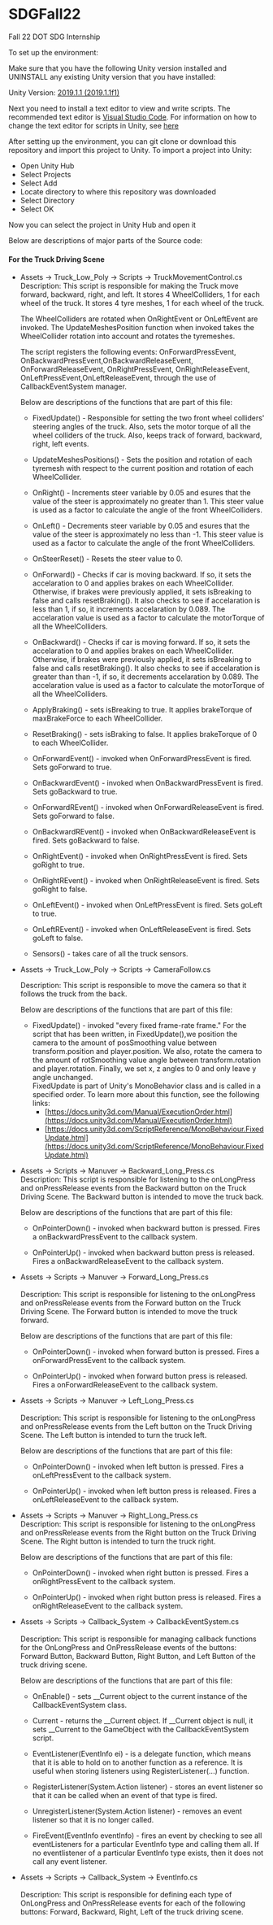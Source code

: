 # SDGFall22
Fall 22 DOT SDG Internship

To set up the environment:

Make sure that you have the following Unity version installed and UNINSTALL any existing Unity version that you have installed:

Unity Version: [2019.1.1 (2019.1.1f1)](https://unity3d.com/get-unity/download/archive)

Next you need to install a text editor to view and write scripts. The recommended text editor is [Visual Studio Code](https://code.visualstudio.com/). For information on how to change the text editor for scripts in Unity, see [here](https://www.youtube.com/watch?v=0hgvbLOjlD8&t=140s)


After setting up the environment, you can git clone or download this repository and import this project to Unity. To import a project into Unity:
* Open Unity Hub
* Select Projects
* Select Add
* Locate directory to where this repository was downloaded
* Select Directory
* Select OK

Now you can select the project in Unity Hub and open it

Below are descriptions of major parts of the Source code:

#### For the Truck Driving Scene

* Assets -> Truck_Low_Poly -> Scripts -> TruckMovementControl.cs </br>
  Description: This script is responsible for making the Truck move forward, backward, right, and left. It stores 4 WheelColliders, 1 for each wheel of the truck. It stores 4 tyre meshes, 1 for each wheel of the truck.</br>

  The WheelColliders are rotated when OnRightEvent or OnLeftEvent are invoked. The UpdateMeshesPosition function when invoked takes the WheelCollider rotation into account and rotates the tyremeshes.</br>

  The script registers the following events: OnForwardPressEvent, OnBackwardPressEvent,OnBackwardReleaseEvent, OnForwardReleaseEvent, OnRightPressEvent, OnRightReleaseEvent, OnLeftPressEvent,OnLeftReleaseEvent, through the use of CallbackEventSystem manager.</br>

  Below are descriptions of the functions that are part of this file:</br>

  * FixedUpdate() - Responsible for setting the two front wheel colliders' steering angles of the truck. Also, sets the motor torque of all the wheel colliders of the truck. Also, keeps track of forward, backward, right, left events.

  * UpdateMeshesPositions() - Sets the position and rotation of each tyremesh with respect to the current position and rotation of each WheelCollider.

  * OnRight() - Increments steer variable by 0.05 and esures that the value of the steer is approximately no greater than 1. This steer value is used as a factor to calculate the angle of the front WheelColliders.

  * OnLeft() - Decrements steer variable by 0.05 and esures that the value of the steer is approximately no less than -1. This steer value is used as a factor to calculate the angle of the front WheelColliders.

  * OnSteerReset() - Resets the steer value to 0.

  * OnForward() - Checks if car is moving backward. If so, it sets the accelaration to 0 and applies brakes on each WheelCollider. Otherwise, if brakes were previously applied, it sets isBreaking to false and calls resetBraking(). It also checks to see if accelaration is less than 1, if so, it increments accelaration by 0.089. The accelaration value is used as a factor to calculate the motorTorque of all the WheelColliders.

  * OnBackward() - Checks if car is moving forward. If so, it sets the accelaration to 0 and applies brakes on each WheelCollider. Otherwise, if brakes were previously applied, it sets isBreaking to false and calls resetBraking(). It also checks to see if accelaration is greater than than -1, if so, it decrements accelaration by 0.089. The accelaration value is used as a factor to calculate the motorTorque of all the WheelColliders.

  * ApplyBraking() - sets isBreaking to true. It applies brakeTorque of maxBrakeForce to each WheelCollider.

  * ResetBraking() - sets isBraking to false. It applies brakeTorque of 0 to each WheelCollider.  

  * OnForwardEvent() - invoked when OnForwardPressEvent is fired. Sets goForward to true.

  * OnBackwardEvent() - invoked when OnBackwardPressEvent is fired. Sets goBackward to true.

  * OnForwardREvent() - invoked when OnForwardReleaseEvent is fired. Sets goForward to false.

  * OnBackwardREvent() - invoked when OnBackwardReleaseEvent is fired. Sets goBackward to false.

  * OnRightEvent() - invoked when OnRightPressEvent is fired. Sets goRight to true.

  * OnRightREvent() - invoked when OnRightReleaseEvent is fired. Sets goRight to false.

  * OnLeftEvent() - invoked when OnLeftPressEvent is fired. Sets goLeft to true.

  * OnLeftREvent() - invoked when OnLeftReleaseEvent is fired. Sets goLeft to false. 

  * Sensors() - takes care of all the truck sensors.

* Assets -> Truck_Low_Poly -> Scripts -> CameraFollow.cs</br>
  
  Description: This script is responsible to move the camera so that it follows the truck from the back.</br> 

  Below are descriptions of the functions that are part of this file:</br> 

  * FixedUpdate() - invoked "every fixed frame-rate frame." For the script that has been written, in FixedUpdate(),we position the camera to the amount of posSmoothing value between transform.position and player.position. We also, rotate the camera to the amount of rotSmoothing value angle between transform.rotation and player.rotation. Finally, we set x, z angles to 0 and only leave y angle unchanged.</br> 
  FixedUpdate is part of Unity's MonoBehavior class and is called in a specified order. To learn more about this function, see the following links: </br>
     * [https://docs.unity3d.com/Manual/ExecutionOrder.html](https://docs.unity3d.com/Manual/ExecutionOrder.html)</br>
     * [https://docs.unity3d.com/ScriptReference/MonoBehaviour.FixedUpdate.html](https://docs.unity3d.com/ScriptReference/MonoBehaviour.FixedUpdate.html)</br>
* Assets -> Scripts -> Manuver -> Backward_Long_Press.cs
  </br>
  Description: This script is responsible for listening to the onLongPress and onPressRelease events from the Backward button on the Truck Driving Scene. The Backward button is intended to move the truck back.</br>

  Below are descriptions of the functions that are part of this file:</br>

  * OnPointerDown() - invoked when backward button is pressed. Fires a onBackwardPressEvent to the callback system.

  * OnPointerUp() - invoked when backward button press is released. Fires a onBackwardReleaseEvent to the callback system. 

* Assets -> Scripts -> Manuver -> Forward_Long_Press.cs
  </br>  
  Description: This script is responsible for listening to the onLongPress and onPressRelease events from the Forward button on the Truck Driving Scene. The Forward button is intended to move the truck forward. </br>

  Below are descriptions of the functions that are part of this file:</br>

  * OnPointerDown() - invoked when forward button is pressed. Fires a onForwardPressEvent to the callback system.

  * OnPointerUp() - invoked when forward button press is released. Fires a onForwardReleaseEvent to the callback system. 

* Assets -> Scripts -> Manuver -> Left_Long_Press.cs
  </br>  
  Description: This script is responsible for listening to the onLongPress and onPressRelease events from the Left button on the Truck Driving Scene. The Left button is intended to turn the truck left. </br>

  Below are descriptions of the functions that are part of this file:</br>

  * OnPointerDown() - invoked when left button is pressed. Fires a onLeftPressEvent to the callback system.

  * OnPointerUp() - invoked when left button press is released. Fires a onLeftReleaseEvent to the callback system. 

* Assets -> Scripts -> Manuver -> Right_Long_Press.cs
  </br>
  Description: This script is responsible for listening to the onLongPress and onPressRelease events from the Right button on the Truck Driving Scene. The Right button is intended to turn the truck right.</br>

  Below are descriptions of the functions that are part of this file:</br>

  * OnPointerDown() - invoked when right button is pressed. Fires a onRightPressEvent to the callback system.

  * OnPointerUp() - invoked when right button press is released. Fires a onRightReleaseEvent to the callback system. 

* Assets -> Scripts -> Callback_System -> CallbackEventSystem.cs
  </br>  
  Description: This script is responsible for managing callback functions for the OnLongPress and OnPressRelease events of the buttons: Forward Button, Backward Button, Right Button, and Left Button of the truck driving scene.</br>

  Below are descriptions of the functions that are part of this file:</br>

  * OnEnable() - sets __Current object to the current instance of the CallbackEventSystem class.

  * Current - returns the __Current object. If __Current object is null, it sets __Current to the GameObject with the CallbackEventSystem script.

  * EventListener(EventInfo ei) - is a delegate function, which means that it is able to hold on to another function as a reference. It is useful when storing listeners using RegisterListener(...) function.

  * RegisterListener<T>(System.Action<T> listener) - stores an event listener so that it can be called when an event of that type is fired.

  * UnregisterListener<T>(System.Action<T> listener) - removes an event listener so that it is no longer called.

  * FireEvent(EventInfo eventInfo) - fires an event by checking to see all eventListeners for a particular EventInfo type and calling them all. If no eventlistener of a particular EventInfo type exists, then it does not call any event listener. 
  

* Assets -> Scripts -> Callback_System -> EventInfo.cs
  </br>  
  Description: This script is responsible for defining each type of OnLongPress and OnPressRelease events for each of the following buttons: Forward, Backward, Right, Left of the truck driving scene.   



